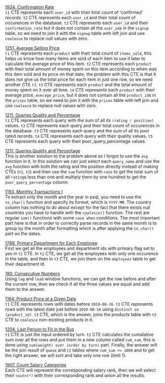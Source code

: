 [1934. Confirmation Rate](https://leetcode.com/problems/confirmation-rate/ "1934. Confirmation Rate") <br>
`t1` CTE represents each `user_id` with their total count of 'confirmed' records. `t2` CTE represents each `user_id` and their total count of occurences in the database. `t3` CTE represents each `user_id` and their `confirmation_rate` but it does not contain all the `user_id`s in the `signup` table, so we need to join it with the `signup` table with left join and use `coalesce` to replace null values with zero.<br>

[1251. Average Selling Price](https://leetcode.com/problems/average-selling-price/ "1251. Average Selling Price") <br>
`t1` CTE represents each `product` with their total count of `items_sold`, this helps us know how many items are sold of each item to use it later to calculate the average price of this item. `t2` CTE represents each `product` with their total amount of money spent on this item according to when was this item sold and its price on that date, the problem with this CTE is that it does not give us the total price for each item in just one row, so we need another CTE `t3`. `t3` CTE represents each `product` and the total amount of money spent on it over all time. `t4` CTE represents each `product` with their average price, `average_price`, but it does not contain all the `product_id`s in the `prices` table, so we need to join it with the `prices` table with left join and use `coalesce` to replace null values with zero. <br>

[1211. Queries Quality and Percentage](https://leetcode.com/problems/queries-quality-and-percentage/ "1211. Queries Quality and Percentage") <br>
`t1` CTE represents each query with the sum of all its `(rating / position)` values. `t2` CTE represents each query and their total count of occurences in the database. `t3` CTE represents each query and the sum of all its poor rated records. `t4` CTE represents each query with their quality values. `t5` CTE represents each query with their poor_query_percentage values. <br>

[1211. Queries Quality and Percentage](https://leetcode.com/problems/queries-quality-and-percentage/ "1211. Queries Quality and Percentage") <br>
This is another solution to the problem above as I forgot to use the `avg` function in it. In this solution we can just select each `query_name` and use the `avg` function with both the rating and the position directly instead of making CTEs (`t1`, `t2`) and then use the `sum` function with `case` to get the total sum of all `rating`s less than one and multiply them by one hundred to get the `poor_query_percentage` column. <br>

[1193. Monthly Transactions I](https://leetcode.com/problems/monthly-transactions-i/description/ "1193. Monthly Transactions I") <br>
To extract only the month and the year in psql, you need to use the `to_char()` function and specify its format, which is `YYYY-MM`. The country column has nothing to do about except for the fact that there exists null countries you have to handle with the `coalesce()` function. The rest are regular `sum()` functions with some `case when` conditions. The most important part here is that in order to correctly parse records in the same month is to group by the month after formatting which is after applying the `to_char()` part on the dates. <br>

[1789. Primary Department for Each Employee](https://leetcode.com/problems/primary-department-for-each-employee/description/ "1789. Primary Department for Each Employee") <br>
First we get all the employees and department ids with primary flag set to yes in `t1` CTE. In `t2` CTE, we get all the employees with only one occurence in the table, and then in `t3` CTE, we join them on the `employees` table to get their department id. <br>

[180. Consecutive Numbers](https://leetcode.com/problems/consecutive-numbers/description/ "180. Consecutive Numbers") <br>
Using `lag` and `lead` window functions, we can get the row before and after the current row, then we check if all the three values are equal and add them to the answer. <br>

[1164. Product Price at a Given Date](https://leetcode.com/problems/product-price-at-a-given-date/ "1164. Product Price at a Given Date") <br>
`t1` CTE represents rows with dates before `2019-08-16`. `t2` CTE represents rows with the latest date just before `2019-08-16` using `distinct on (product_id)`. `t3` CTE, which is the answer, joins the products table with `t2` CTE to `coalesce` non-existing products in it. <br>

[1204. Last Person to Fit in the Bus](https://leetcode.com/problems/last-person-to-fit-in-the-bus/description/ "1204. Last Person to Fit in the Bus") <br>
`t1` CTE is just the input ordered by turn. `t2` CTE calculates the cumalative sum over all the rows and put them in a new column called `cum_sum`, this is done using `sum(weight) over (order by turn)` part. Finally, the answer will be the join result of `queue` and `t2` tables where `cum_sum >= 1000` and to get the right answer, we will sort and take only one row (limit 1). <br>

[1907. Count Salary Categories](https://leetcode.com/problems/count-salary-categories/description/ "1907. Count Salary Categories") <br>
Each CTE will represent the corresponding salary rank, then we will select their `coutn(*)` with their corresponding rank and union all the results.
